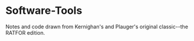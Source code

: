 # Software-Tools
Notes and code drawn from Kernighan's and Plauger's original classic--the RATFOR edition.

